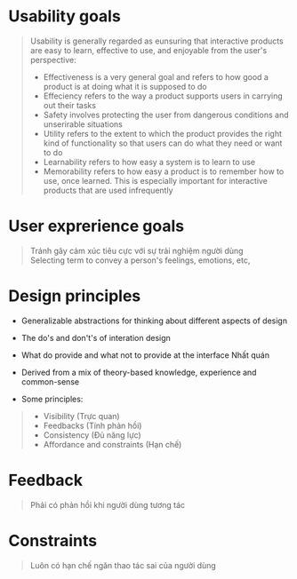 # Usability goals

> Usability is generally regarded as eunsuring that interactive products are easy to learn, effective to use, and enjoyable from the user's perspective:  
> - Effectiveness is a very general goal and refers to how good a product is at doing what it is supposed to do  
> - Effeciency refers to the way a product supports users in carrying out their tasks  
> - Safety involves protecting the user from dangerous conditions and unserirable situations
> - Utility refers to the extent to which the product provides the right kind of functionality so that users can do what they need or want to do
> - Learnability refers to how easy a system is to learn to use
> - Memorability refers to how easy a product is to remember how to use, once learned. This is especially important for interactive products that are used infrequently

# User exprerience goals
> Tránh gây cảm xúc tiêu cực với sự trải nghiệm người dùng  
> Selecting term to convey a person's feelings, emotions, etc,

# Design principles
- Generalizable abstractions for thinking about different aspects of design
- The do's and don't's of interation design
- What do provide and what not to provide at the interface
Nhất quán
- Derived from a mix of theory-based knowledge, experience and common-sense

- Some principles:
> - Visibility (Trực quan)
> - Feedbacks (Tính phản hồi)
> - Consistency (Đủ năng lực)
> - Affordance and constraints (Hạn chế)

# Feedback
> Phải có phản hồi khi người dùng tương tác

# Constraints
> Luôn có hạn chế ngăn thao tác sai của người dùng

